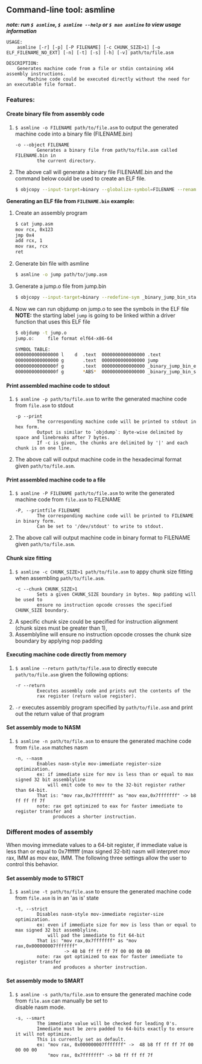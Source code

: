 ## Command-line tool: asmline

***note: run `$ asmline`, `$ asmline --help` or `$ man asmline` to view usage information***
```
USAGE:
	asmline [-r] [-p] [-P FILENAME] [-c CHUNK_SIZE>1] [-o ELF_FILENAME_NO_EXT] [-n] [-t] [-s] [-h] [-v] path/to/file.asm

DESCRIPTION:
	Generates machine code from a file or stdin containing x64 assembly instructions. 
        Machine code could be executed directly without the need for an executable file format. 
```
### Features:

#### Create binary file from assembly code

1. `$ asmline -o FILENAME path/to/file.asm` to output the generated machine code into a binary file (FILENAME.bin)
    ```
    -o --object FILENAME
            Generates a binary file from path/to/file.asm called FILENAME.bin in 
            the current directory.
    ```
1. The above call will generate a binary file FILENAME.bin and the command below could be used to create an ELF file.
    ```bash
    $ objcopy --input-target=binary --globalize-symbol=FILENAME --rename-section .data=.text --output-target=elf64-x86-64 FILENAME.bin FILENAME.o
    ```
**Generating an ELF file from `FILENAME.bin` example:**
1. Create an assembly program
    ```bash
    $ cat jump.asm
    mov rcx, 0x123
    jmp 0x4
    add rcx, 1
    mov rax, rcx
    ret
    ```
1. Generate bin file with asmline
    ```bash
    $ asmline -o jump path/to/jump.asm 
    ```
1. Generate a jump.o file from jump.bin
    ```bash
    $ objcopy --input-target=binary --redefine-sym _binary_jump_bin_start=jump --rename-section .data=.text --output-target=elf64-x86-64 jump.bin jump.o 
    ```    
2. Now we can run objdump on jump.o to see the symbols in the ELF file  
**NOTE:** the starting label `jump` is going to be linked within a driver function that uses this ELF file  
    ```bash
    $ objdump -t jump.o
    jump.o:     file format elf64-x86-64

    SYMBOL TABLE:
    0000000000000000 l    d  .text	0000000000000000 .text
    0000000000000000 g       .text	0000000000000000 jump
    000000000000000f g       .text	0000000000000000 _binary_jump_bin_end
    000000000000000f g       *ABS*	0000000000000000 _binary_jump_bin_size
    ```   
    
#### Print assembled machine code to stdout

1. `$ asmline -p path/to/file.asm` to write the generated machine code from `file.asm` to stdout
    ```
    -p --print
            The corresponding machine code will be printed to stdout in hex form.
            Output is similar to `objdump`: Byte-wise delimited by space and linebreaks after 7 bytes.
            If -c is given, the chunks are delimited by '|' and each chunk is on one line.
    ```
1. The above call will output machine code in the hexadecimal format given `path/to/file.asm`.


#### Print assembled machine code to a file

1. `$ asmline -P FILENAME path/to/file.asm` to write the generated machine code from `file.asm` to FILENAME
    ```
    -P, --printfile FILENAME
            The corresponding machine code will be printed to FILENAME in binary form.
            Can be set to '/dev/stdout' to write to stdout.
    ```
1. The above call will output machine code in binary format to FILENAME given `path/to/file.asm`.

#### Chunk size fitting

1. `$ asmline -c CHUNK_SIZE>1 path/to/file.asm` to appy chunk size fitting when assembling `path/to/file.asm`.
    ```
    -c --chunk CHUNK_SIZE>1
            Sets a given CHUNK_SIZE boundary in bytes. Nop padding will be used to 
            ensure no instruction opcode crosses the specified CHUNK_SIZE boundary.
    ```
1. A specific chunk size could be specified for instruction alignment (chunk sizes must be greater than 1),
1. Assemblyline will ensure no instruction opcode crosses the chunk size boundary by applying nop padding

#### Executing machine code directly from memory

1. `$ asmline --return path/to/file.asm` to directly execute `path/to/file.asm` given the following options: 
    ```
    -r --return
            Executes assembly code and prints out the contents of the 
            rax register (return value register).
    ```
1. `-r` executes assembly program specified by `path/to/file.asm` and print out the return value of that program

#### Set assembly mode to NASM

1. `$ asmline -n path/to/file.asm` to ensure the generated machine code from `file.asm` matches nasm 
    ```
    -n, --nasm
            Enables nasm-style mov-immediate register-size optimization.
            ex: if immediate size for mov is less than or equal to max signed 32 bit assemblyline
                will emit code to mov to the 32-bit register rather than 64-bit.
            That is: "mov rax,0x7fffffff" as "mov eax,0x7fffffff" -> b8 ff ff ff 7f
            note: rax got optimized to eax for faster immediate to register transfer and
                  produces a shorter instruction. 
    ```
### Different modes of assembly
When moving immediate values to a 64-bit register, if immediate value is less than or equal to 0x7fffffff (max signed 32-bit)
nasm will interpret mov rax, IMM as mov eax, IMM. The following three settings allow the user to control this behavior.

#### Set assembly mode to STRICT

1. `$ asmline -t path/to/file.asm` to ensure the generated machine code from `file.asm` is in an 'as is' state 
    ```
    -t, --strict
            Disables nasm-style mov-immediate register-size optimization.
            ex: even if immediate size for mov is less than or equal to max signed 32 bit assemblyline.
                will pad the immediate to fit 64-bit
            That is: "mov rax,0x7fffffff" as "mov rax,0x000000007fffffff"
                      -> 48 b8 ff ff ff 7f 00 00 00 00
            note: rax got optimized to eax for faster immediate to register transfer
                  and produces a shorter instruction.
    ```

#### Set assembly mode to SMART

1. `$ asmline -s path/to/file.asm` to ensure the generated machine code from `file.asm` can manually be set to  
disable nasm mode. 
    ```
    -s, --smart
            The immediate value will be checked for leading 0's.
            Immediate must be zero padded to 64-bits exactly to ensure it will not optimize.
            This is currently set as default.
            ex: "mov rax, 0x000000007fffffff" ->  48 b8 ff ff ff 7f 00 00 00 00
                "mov rax, 0x7fffffff" -> b8 ff ff ff 7f
    ```

